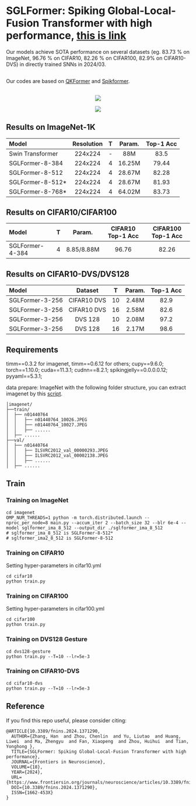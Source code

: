 # SGLFormer: Spiking Global-Local-Fusion Transformer with high performance, [this is link]( https://doi.org/10.3389/fnins.2024.1371290)
Our models achieve SOTA performance on several datasets (eg. 83.73 % on ImageNet, 96.76 % on CIFAR10, 82.26 % on CIFAR100, 82.9% on CIFAR10-DVS) in directly trained SNNs in 2024/03.


## 
Our codes are based on [QKFormer](https://github.com/zhouchenlin2096/QKFormer) and [Spikformer](https://github.com/ZK-Zhou/spikformer).

## 
<p align="center">
<img src="https://github.com/ZhangHanN1/SGLFormer/tree/main/img/performance-energy-SGLFormer-QKFormer.jpg">
</p>

<p align="center">
<img src="https://github.com/ZhangHanN1/SGLFormer/tree/main/img/SGLFormer.jpg">
</p>

## Results on ImageNet-1K

| Model              | Resolution| T     |  Param.     |Top-1 Acc|
| :---               | :---:     | :---: | :---:       |:---:    |
| Swin Transformer   | 224x224   | -     |  88M        |83.5     |
| SGLFormer-8-384    | 224x224   | 4     |  16.25M     |79.44    |
| SGLFormer-8-512    | 224x224   | 4     |  28.67M     |82.28    |
| SGLFormer-8-512*   | 224x224   | 4     |  28.67M     |81.93    |
| SGLFormer-8-768*   | 224x224   | 4     |  64.02M     |83.73    |


## Results on CIFAR10/CIFAR100

| Model               | T      |  Param.     | CIFAR10 Top-1 Acc |CIFAR100 Top-1 Acc|
| :---                | :---:  | :---:       |  :---:            |:---:  |
| SGLFormer-4-384     | 4      |  8.85/8.88M | 96.76             |82.26  |


## Results on CIFAR10-DVS/DVS128

| Model            |  Dataset    | T      |  Param.     |   Top-1 Acc |
| :---             | :---:       | :---:  | :---:       |:---:        |
| SGLFormer-3-256  | CIFAR10 DVS | 10     |  2.48M      | 82.9        |
| SGLFormer-3-256  | CIFAR10 DVS | 16     |  2.58M      | 82.6        |
| SGLFormer-3-256  | DVS 128     | 10     |  2.08M      | 97.2        |
| SGLFormer-3-256  | DVS 128     | 16     |  2.17M      | 98.6        |


## Requirements
timm==0.3.2 for imagenet, timm==0.6.12 for others; cupy==9.6.0; torch==1.10.0; cuda==11.3.1; cudnn==8.2.1; spikingjelly==0.0.0.0.12; pyyaml==5.3.1;

data prepare: ImageNet with the following folder structure, you can extract imagenet by this [script](https://gist.github.com/BIGBALLON/8a71d225eff18d88e469e6ea9b39cef4).
```
│imagenet/
├──train/
│  ├── n01440764
│  │   ├── n01440764_10026.JPEG
│  │   ├── n01440764_10027.JPEG
│  │   ├── ......
│  ├── ......
├──val/
│  ├── n01440764
│  │   ├── ILSVRC2012_val_00000293.JPEG
│  │   ├── ILSVRC2012_val_00002138.JPEG
│  │   ├── ......
│  ├── ......
```

## Train
### Training  on ImageNet
```
cd imagenet
OMP_NUM_THREADS=1 python -m torch.distributed.launch --nproc_per_node=8 main.py --accum_iter 2 --batch_size 32 --blr 6e-4 --model sglformer_ima_8_512 --output_dir ./sglformer_ima_8_512
# sglformer_ima_8_512 is SGLFormer-8-512*
# sglformer_ima2_8_512 is SGLFormer-8-512
```

### Training  on CIFAR10
Setting hyper-parameters in cifar10.yml
```
cd cifar10
python train.py
```

### Training  on CIFAR100
Setting hyper-parameters in cifar100.yml
```
cd cifar100
python train.py
```

### Training  on DVS128 Gesture
```
cd dvs128-gesture
python train.py --T=10 --lr=5e-3
```

### Training  on CIFAR10-DVS
```
cd cifar10-dvs
python train.py --T=10 --lr=5e-3
```


## Reference
If you find this repo useful, please consider citing:
```
@ARTICLE{10.3389/fnins.2024.1371290,
  AUTHOR={Zhang, Han  and Zhou, Chenlin  and Yu, Liutao  and Huang, Liwei  and Ma, Zhengyu  and Fan, Xiaopeng  and Zhou, Huihui  and Tian, Yonghong },
  TITLE={SGLFormer: Spiking Global-Local-Fusion Transformer with high performance},
  JOURNAL={Frontiers in Neuroscience},
  VOLUME={18},
  YEAR={2024},
  URL={https://www.frontiersin.org/journals/neuroscience/articles/10.3389/fnins.2024.1371290},
  DOI={10.3389/fnins.2024.1371290},
  ISSN={1662-453X}
}
```






